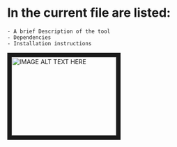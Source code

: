 <h1>In the current file are listed:</h1>
	
	- A brief Description of the tool
	- Dependencies
	- Installation instructions


<a href="http://www.youtube.com/watch?feature=player_embedded&v=LhuIjNSg7Gg
" target="_blank"><img src="http://img.youtube.com/vi/LhuIjNSg7Gg/0.jpg"
alt="IMAGE ALT TEXT HERE" width="240" height="180" border="10" /></a>
